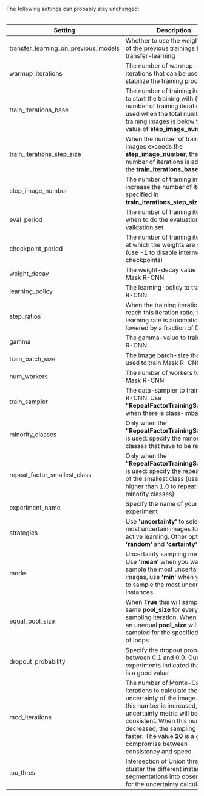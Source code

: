 The following settings can probably stay unchanged: <br/> <br/>

| Setting        			| Description        													|
| --------------------------------------|-----------------------------------------------------------------------------------------------------------------------|
| transfer_learning_on_previous_models	| Whether to use the weight-files of the previous trainings for transfer-learning					|
| warmup_iterations			| The number of warmup-iterations that can be used to stabilize the training process 			 		|
| train_iterations_base			| The number of training iterations to start the training with (this number of training iterations is used when the total number of training images is below the value of **step_image_number**)								 			 		|
| train_iterations_step_size		| When the number of training images exceeds the **step_image_number**, then this number of iterations is added to the **train_iterations_base**																	|
| step_image_number			| The number of training images to increase the number of iterations specified in **train_iterations_step_size**	|
| eval_period				| The number of training iterations when to do the evaluation on the validation set					|
| checkpoint_period			| The number of training iterations at which the weights are stored (use **-1** to disable intermediate checkpoints)	|
| weight_decay	 			| The weight-decay value to train Mask R-CNN										|
| learning_policy 			| The learning-policy to train Mask R-CNN										|
| step_ratios				| When the training iterations reach this iteration ratio, then the learning rate is automatically lowered by a fraction of 0.1 |
| gamma		 			| The gamma-value to train Mask R-CNN											|
| train_batch_size 			| The image batch-size that is used to train Mask R-CNN									|
| num_workers	 			| The number of workers to train Mask R-CNN										|
| train_sampler	 			| The data-sampler to train Mask R-CNN. Use **"RepeatFactorTrainingSampler"**, when there is class-imbalance		|
| minority_classes 			| Only when the **"RepeatFactorTrainingSampler"** is used: specify the minority-classes that have to be repeated	|
| repeat_factor_smallest_class		| Only when the **"RepeatFactorTrainingSampler"** is used: specify the repeat-factor of the smallest class (use a value higher than 1.0 to repeat the minority classes)																	|
| experiment_name			| Specify the name of your experiment											|
| strategies				| Use **'uncertainty'** to select the most uncertain images for the active learning. Other options are **'random'** and **'certainty'** |
| mode					| Uncertainty sampling method. Use **'mean'** when you want to sample the most uncertain images, use **'min'** when you want to sample the most uncertain instances																	|
| equal_pool_size			| When **True** this will sample the same **pool_size** for every sampling iteration. When **False**, an unequal **pool_size** will be sampled for the specified number of loops															|
| dropout_probability			| Specify the dropout probability between 0.1 and 0.9. Our experiments indicated that **0.25** is a good value		|
| mcd_iterations			| The number of Monte-Carlo iterations to calculate the uncertainty of the image. When this number is increased, the uncertainty metric will be more consistent. When this number is decreased, the sampling will be faster. The value **20** is a good compromise between consistency and speed	|
| iou_thres				| Intersection of Union threshold to cluster the different instance segmentations into observations for the uncertainty calculation																			|
<br/>
